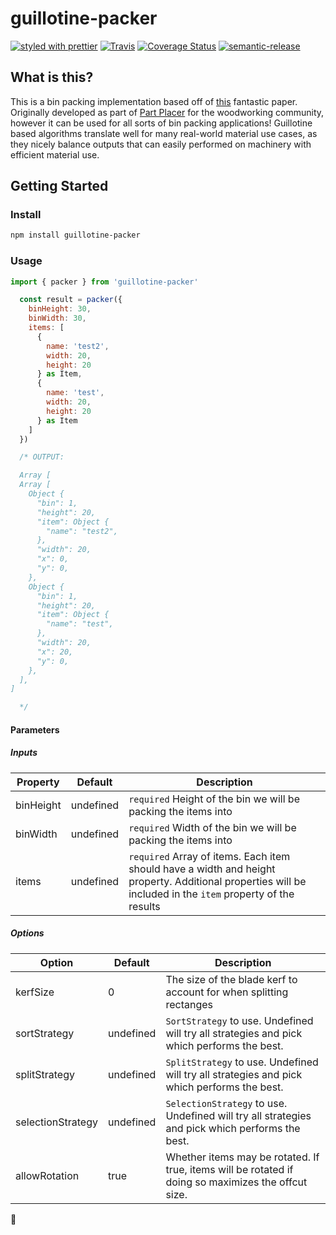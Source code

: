# guillotine-packer

[![styled with prettier](https://img.shields.io/badge/styled_with-prettier-ff69b4.svg)](https://github.com/prettier/prettier)
[![Travis](https://img.shields.io/travis/tyschroed/guillotine-packer)](https://travis-ci.org/tyschroed/guillotine-packer)
[![Coverage Status](https://coveralls.io/repos/github/tyschroed/guillotine-packer/badge.svg?branch=master)](https://coveralls.io/github/tyschroed/guillotine-packer?branch=master)
[![semantic-release](https://img.shields.io/badge/%20%20%F0%9F%93%A6%F0%9F%9A%80-semantic--release-e10079.svg)](https://github.com/semantic-release/semantic-release)

## What is this?

This is a bin packing implementation based off of [this](http://pds25.egloos.com/pds/201504/21/98/RectangleBinPack.pdf) fantastic paper. Originally developed as part of [Part Placer](https://github.com/tyschroed/part-placer]) for the woodworking community, however it can be used for all sorts of bin packing applications! Guillotine based algorithms translate well for many real-world material use cases, as they nicely balance outputs that can easily performed on machinery with efficient material use.

## Getting Started

### Install

```bash
npm install guillotine-packer
```

### Usage

```javascript
import { packer } from 'guillotine-packer'

  const result = packer({
    binHeight: 30,
    binWidth: 30,
    items: [
      {
        name: 'test2',
        width: 20,
        height: 20
      } as Item,
      {
        name: 'test',
        width: 20,
        height: 20
      } as Item
    ]
  })

  /* OUTPUT:

  Array [
  Array [
    Object {
      "bin": 1,
      "height": 20,
      "item": Object {
        "name": "test2",
      },
      "width": 20,
      "x": 0,
      "y": 0,
    },
    Object {
      "bin": 1,
      "height": 20,
      "item": Object {
        "name": "test",
      },
      "width": 20,
      "x": 20,
      "y": 0,
    },
  ],
]

  */
```

#### Parameters

##### Inputs

| Property  | Default   | Description                                                                                                                                                |
| --------- | --------- | ---------------------------------------------------------------------------------------------------------------------------------------------------------- |
| binHeight | undefined | `required` Height of the bin we will be packing the items into                                                                                             |
| binWidth  | undefined | `required` Width of the bin we will be packing the items into                                                                                              |
| items     | undefined | `required` Array of items. Each item should have a width and height property. Additional properties will be included in the `item` property of the results |

##### Options

| Option            | Default   | Description                                                                                         |
| ----------------- | --------- | --------------------------------------------------------------------------------------------------- |
| kerfSize          | 0         | The size of the blade kerf to account for when splitting rectanges                                  |
| sortStrategy      | undefined | `SortStrategy` to use. Undefined will try all strategies and pick which performs the best.          |
| splitStrategy     | undefined | `SplitStrategy` to use. Undefined will try all strategies and pick which performs the best.         |
| selectionStrategy | undefined | `SelectionStrategy` to use. Undefined will try all strategies and pick which performs the best.     |
| allowRotation     | true      | Whether items may be rotated. If true, items will be rotated if doing so maximizes the offcut size. |

:beers:
